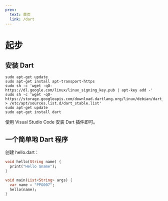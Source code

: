 ```yaml
---
prev:
  text: 首页
  link: /dart
---
```


# 起步

## 安装 Dart

```shell
sudo apt-get update
sudo apt-get install apt-transport-https
sudo sh -c 'wget -qO- https://dl.google.com/linux/linux_signing_key.pub | apt-key add -'
sudo sh -c 'wget -qO- https://storage.googleapis.com/download.dartlang.org/linux/debian/dart_stable.list > /etc/apt/sources.list.d/dart_stable.list'
sudo apt-get update
sudo apt-get install dart
```

使用 Visual Studio Code 安装 Dart 插件即可。

## 一个简单地 Dart 程序

创建 hello.dart：

```dart
void hello(String name) {
  print("Hello $name");
}

void main(List<String> args) {
  var name = "PPG007";
  hello(name);
}
```
